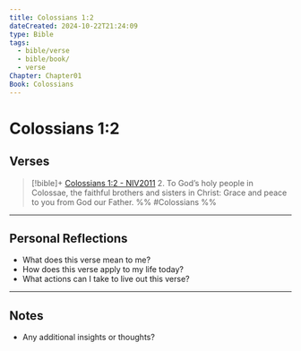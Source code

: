 ```yaml
---
title: Colossians 1:2
dateCreated: 2024-10-22T21:24:09
type: Bible
tags:
  - bible/verse
  - bible/book/
  - verse
Chapter: Chapter01
Book: Colossians
---
```


# Colossians 1:2
## Verses
> [!bible]+ [Colossians 1:2 - NIV2011](https://bolls.life/NIV2011/51/1/)
> 2. To God’s holy people in Colossae, the faithful brothers and sisters in Christ: Grace and peace to you from God our Father.
 %% #Colossians %%


---
## Personal Reflections

- What does this verse mean to me?
- How does this verse apply to my life today?
- What actions can I take to live out this verse?

---

## Notes
- Any additional insights or thoughts?

